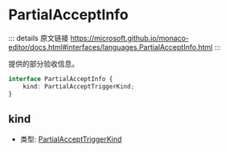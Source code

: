 # PartialAcceptInfo
        
::: details 原文链接
https://microsoft.github.io/monaco-editor/docs.html#interfaces/languages.PartialAcceptInfo.html
:::

提供的部分验收信息。

```ts
interface PartialAcceptInfo {
    kind: PartialAcceptTriggerKind;
}
```

## kind
- 类型: [PartialAcceptTriggerKind](/api/languages/PartialAcceptTriggerKind.md)
